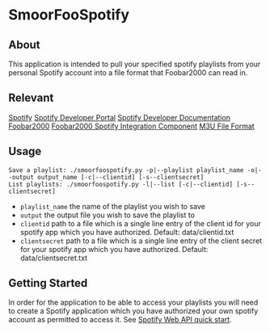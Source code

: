 # SmoorFooSpotify
## About
This application is intended to pull your specified spotify playlists from your personal Spotify account into a file format that Foobar2000 can read in.
## Relevant
[Spotify](https://open.spotify.com/)
[Spotify Developer Portal](https://developer.spotify.com/dashboard/applications)
[Spotify Developer Documentation](https://developer.spotify.com/documentation/)
[Foobar2000](https://www.foobar2000.org/)
[Foobar2000 Spotify Integration Component](https://www.foobar2000.org/components/view/foo_spotify)
[M3U File Format](https://en.wikipedia.org/wiki/M3U)
## Usage
```
Save a playlist: ./smoorfoospotify.py -p|--playlist playlist_name -o|--output output_name [-c|--clientid] [-s--clientsecret]
List playlists: ./smoorfoospotify.py -l|--list [-c|--clientid] [-s--clientsecret]
```
- `playlist_name` the name of the playlist you wish to save
- `output` the output file you wish to save the playlist to
- `clientid` path to a file which is a single line entry of the client id for your spotify app which you have authorized. Default: data/clientid.txt
- `clientsecret` path to a file which is a single line entry of the client secret for your spotify app which you have authorized. Default: data/clientsecret.txt
## Getting Started
In order for the application to be able to access your playlists you will need to create a Spotify application which you have authorized your own spotify account as permitted to access it. See [Spotify Web API quick start](https://developer.spotify.com/documentation/web-api/quick-start/).

